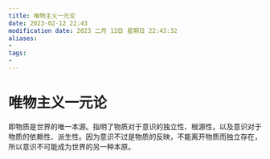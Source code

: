 ```yaml
---
title: 唯物主义一元论
date: 2023-02-12 22:43
modification date: 2023 二月 12日 星期日 22:43:32
aliases: 
- 
tags: 
- 
---
```


# 唯物主义一元论

即物质是世界的唯一本源。指明了物质对于意识的独立性、根源性，以及意识对于物质的依赖性、派生性。因为意识不过是物质的反映，不能离开物质而独立存在，所以意识不可能成为世界的另一种本原。
